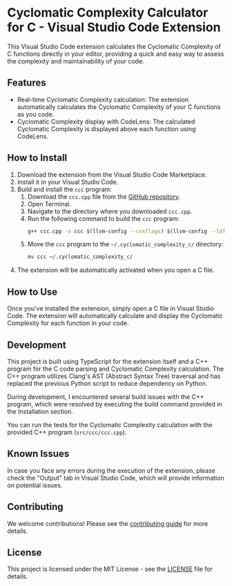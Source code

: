 # Cyclomatic Complexity Calculator for C - Visual Studio Code Extension

This Visual Studio Code extension calculates the Cyclomatic Complexity of C functions directly in your editor, providing a quick and easy way to assess the complexity and maintainability of your code.

## Features

- Real-time Cyclomatic Complexity calculation: The extension automatically calculates the Cyclomatic Complexity of your C functions as you code.
- Cyclomatic Complexity display with CodeLens: The calculated Cyclomatic Complexity is displayed above each function using CodeLens.

## How to Install

1. Download the extension from the Visual Studio Code Marketplace.
2. Install it in your Visual Studio Code.
3. Build and install the `ccc` program:
   1. Download the `ccc.cpp` file from the [GitHub repository](https://github.com/ChinChangYang/cyclomatic-complexity-c/blob/main/src/ccc/ccc.cpp).
   2. Open Terminal.
   3. Navigate to the directory where you downloaded `ccc.cpp`.
   4. Run the following command to build the `ccc` program:
      ```bash
      g++ ccc.cpp -o ccc $(llvm-config --cxxflags) $(llvm-config --ldflags) -lclang $(llvm-config --libs --system-libs)
      ```
   5. Move the `ccc` program to the `~/.cyclomatic_complexity_c/` directory:
      ```bash
      mv ccc ~/.cyclomatic_complexity_c/
      ```
4. The extension will be automatically activated when you open a C file.

## How to Use

Once you've installed the extension, simply open a C file in Visual Studio Code. The extension will automatically calculate and display the Cyclomatic Complexity for each function in your code.

## Development

This project is built using TypeScript for the extension itself and a C++ program for the C code parsing and Cyclomatic Complexity calculation. The C++ program utilizes Clang's AST (Abstract Syntax Tree) traversal and has replaced the previous Python script to reduce dependency on Python.

During development, I encountered several build issues with the C++ program, which were resolved by executing the build command provided in the Installation section.

You can run the tests for the Cyclomatic Complexity calculation with the provided C++ program (`src/ccc/ccc.cpp`).

## Known Issues

In case you face any errors during the execution of the extension, please check the "Output" tab in Visual Studio Code, which will provide information on potential issues.

## Contributing

We welcome contributions! Please see the [contributing guide](CONTRIBUTING.md) for more details.

## License

This project is licensed under the MIT License - see the [LICENSE](LICENSE) file for details.
